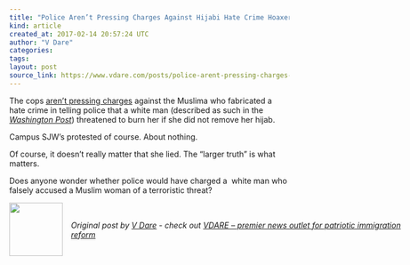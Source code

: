 ```yaml
---
title: "Police Aren’t Pressing Charges Against Hijabi Hate Crime Hoaxer"
kind: article
created_at: 2017-02-14 20:57:24 UTC
author: "V Dare"
categories: 
tags: 
layout: post
source_link: https://www.vdare.com/posts/police-arent-pressing-charges-against-hijabi-hate-crime-hoaxer
---
```



<!-- Cheat sheet: front matter key values above generated by planet.rb


   Police Aren’t Pressing Charges Against Hijabi Hate Crime Hoaxer             # => "I Made a Pretty Gem - Planet.rb"
   https://www.vdare.com/posts/police-arent-pressing-charges-against-hijabi-hate-crime-hoaxer               # => "http://poteland.com/blog/i-made-a-pretty-gem-planet-dot-rb/"
   2017-02-14 20:57:24 UTC              # => "2012-04-14 05:17:00 UTC"
   &lt;div class=&quot;pf-content&quot;&gt;&lt;p&gt;The cops &lt;a href=&quot;http://www.thecollegefix.com/post/31188/&quot;&gt;aren’t pressing charges&lt;/a&gt; against the Muslima who fabricated a hate crime in telling police that a white man (described as such in the &lt;a href=&quot;https://www.washingtonpost.com/news/acts-of-faith/wp/2016/11/13/university-of-michigan-student-wearing-a-hijab-threatened-to-be-lit-on-fire-police-say/?utm_term=.34a57d12b162&quot;&gt;&lt;em&gt;Washington Post&lt;/em&gt;&lt;/a&gt;) threatened to burn her if she did not remove her hijab.&lt;/p&gt;&lt;div id=&quot;57966237cc52c74a5e1363c4&quot; class=&quot;vdb_player vdb_57966237cc52c74a5e1363c456bcd17ce4b018167fea5539&quot;&gt;    &lt;/div&gt;
&lt;p&gt;Campus SJW’s protested of course. About nothing.&lt;/p&gt;
&lt;p&gt;Of course, it doesn’t really matter that she lied. The “larger truth” is what matters.&lt;/p&gt;
&lt;p&gt;Does anyone wonder whether police would have charged a  white man who falsely accused a Muslim woman of a terroristic threat?&lt;/p&gt;
&lt;/div&gt;           # => "I’ve been hurting to write this ever since we had the idea of creating a Planet for Cubox..." (Continued)
   VDARE – premier news outlet for patriotic immigration reform              # => "This is where I tell you stuff"
   vdare-premier-news-outlet-for-patriotic-immigratio              # => "this-is-where-i-tell-you-stuff"
   https://www.vdare.com               # => "http://poteland.com/articles"
           # => "programming planet"
                 # => "go ruby jekyll"
                 # => "http://poteland.com/images/site-logo.png"
   V Dare                 # => "Pablo Astigarraga"
   @vdar                # => "poteland"
   http://twitter.com/@vdar            # => "http://twitter.com/poteland" -->
<div class="pf-content"><p>The cops <a href="http://www.thecollegefix.com/post/31188/">aren’t pressing charges</a> against the Muslima who fabricated a hate crime in telling police that a white man (described as such in the <a href="https://www.washingtonpost.com/news/acts-of-faith/wp/2016/11/13/university-of-michigan-student-wearing-a-hijab-threatened-to-be-lit-on-fire-police-say/?utm_term=.34a57d12b162"><em>Washington Post</em></a>) threatened to burn her if she did not remove her hijab.</p><div id="57966237cc52c74a5e1363c4" class="vdb_player vdb_57966237cc52c74a5e1363c456bcd17ce4b018167fea5539">    </div>
<p>Campus SJW’s protested of course. About nothing.</p>
<p>Of course, it doesn’t really matter that she lied. The “larger truth” is what matters.</p>
<p>Does anyone wonder whether police would have charged a  white man who falsely accused a Muslim woman of a terroristic threat?</p>
</div><div class="">
  <img src="" style="width: 96px; height: 96;">
  <span style="position: absolute; padding: 32px 15px;">
    <i>Original post by <a href="http://twitter.com/@vdar">V Dare</a> - check out <a href="https://www.vdare.com">VDARE – premier news outlet for patriotic immigration reform</a></i>
  </span>
</div>
